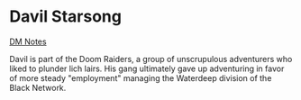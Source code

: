 # Davil Starsong

[DM Notes](../Campaign/PCs/Declan%20Truefire/DM%20Notes.md)

Davil is part of the Doom Raiders, a group of unscrupulous adventurers who liked to plunder lich lairs. His gang ultimately gave up adventuring in favor of more steady "employment" managing the Waterdeep division of the Black Network.